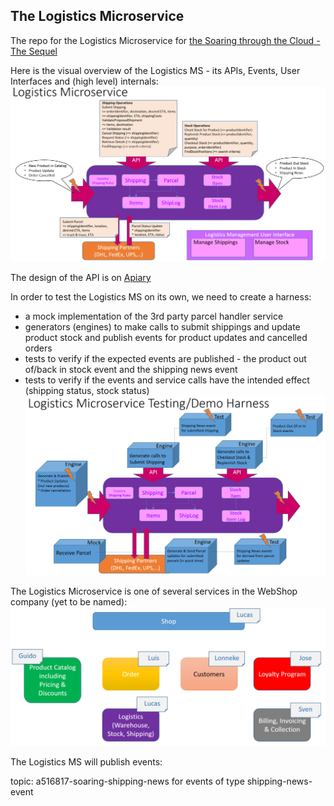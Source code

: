 ## The Logistics Microservice

The repo for the Logistics Microservice for [the Soaring through the Cloud - The Sequel](https://github.com/lucasjellema/soaring-through-the-cloud-native-sequel)

Here is the visual overview of the Logistics MS - its APIs, Events, User Interfaces and (high level) internals:
![Logistics Microservice Overview ](img/logistics-design.png)

The design of the API is on [Apiary](https://logisticsmicroservice.docs.apiary.io/#)

In order to test the Logistics MS on its own, we need to create a harness:
* a mock implementation of the 3rd party parcel handler service
* generators (engines) to make calls to submit shippings and update product stock and publish events for product updates and cancelled orders
* tests to verify if the expected events are published - the product out of/back in stock event and the shipping news event
* tests to verify if the events and service calls have the intended effect (shipping status, stock status)
![Logistics Microservice Overview ](img/logistics-ms-harness.png)


The Logistics Microservice is one of several services in the WebShop company (yet to be named):
![Microservices Landscape](img/microservices-overview.png)

The Logistics MS will publish events:

topic: a516817-soaring-shipping-news  for events of type shipping-news-event
